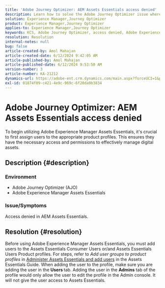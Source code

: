 ```yaml
---
title: 'Adobe Journey Optimizer: AEM Assets Essentials access denied'
description: Learn how to solve the Adobe Journey Optimizer issue where access is denied in Adobe Experience Manager Assets Essentials.
solution: Experience Manager,Journey Optimizer
product: Experience Manager,Journey Optimizer
applies-to: Experience Manager,Journey Optimizer
keywords: KCS, Adobe Journey Optimizer, access denied, Adobe Experience Manager, AEM, AJO, Assets Essentials, troubleshooting
resolution: Resolution
internal-notes: null
bug: false
article-created-by: Amol Mahajan
article-created-date: 6/12/2024 9:42:05 AM
article-published-by: Amol Mahajan
article-published-date: 6/12/2024 9:53:50 AM
version-number: 3
article-number: KA-21212
dynamics-url: https://adobe-ent.crm.dynamics.com/main.aspx?forceUCI=1&pagetype=entityrecord&etn=knowledgearticle&id=586ed503-a028-ef11-840a-000d3a5a67ba
exl-id: 01874f09-c421-4e9c-969c-6f20da9b3834
---
```

# Adobe Journey Optimizer: AEM Assets Essentials access denied


To begin utilizing Adobe Experience Manager Assets Essentials, it's crucial to first assign users to the appropriate product profiles. This ensures they have the necessary access and permissions to effectively manage digital assets.

## Description {#description}


### <b>Environment</b>

- Adobe Journey Optimizer (AJO)
- Adobe Experience Manager Assets Essentials




### <b>Issue/Symptoms</b>

Access denied in AEM Assets Essentials.


## Resolution {#resolution}


Before using Adobe Experience Manager Assets Essentials, you must add users to the Assets Essentials Consumer Users or/and Assets Essentials Users Product profiles. For steps, refer to *Add user groups to product profiles* in [Administer Assets Essentials and add users](https://experienceleague.adobe.com/docs/experience-manager-assets-essentials/help/get-started-admins/deploy-administer.html#add-users-to-product-profiles) in the Assets Essentials Guide. When adding the user to the profile, make sure you are adding the user in the <b>Users </b> tab. Adding the user in the <b>Admins</b> tab of the profile would only allow the user to edit the profile in the Admin console. It will not give the user access to Assets Essentials.

